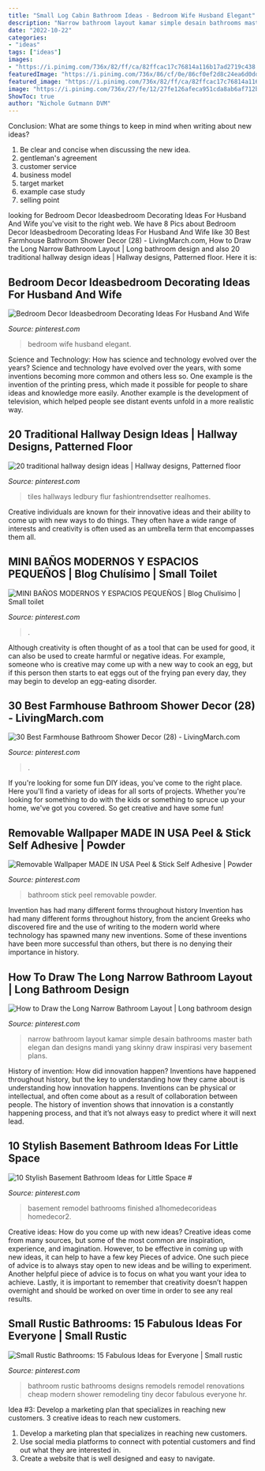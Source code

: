 ```yaml
---
title: "Small Log Cabin Bathroom Ideas - Bedroom Wife Husband Elegant"
description: "Narrow bathroom layout kamar simple desain bathrooms master bath elegan dan designs mandi yang skinny draw inspirasi very basement plans"
date: "2022-10-22"
categories:
- "ideas"
tags: ["ideas"]
images:
- "https://i.pinimg.com/736x/82/ff/ca/82ffcac17c76814a116b17ad2719c438.jpg"
featuredImage: "https://i.pinimg.com/736x/86/cf/0e/86cf0ef2d8c24ea6d0dd739e5c5f017e.jpg"
featured_image: "https://i.pinimg.com/736x/82/ff/ca/82ffcac17c76814a116b17ad2719c438.jpg"
image: "https://i.pinimg.com/736x/27/fe/12/27fe126afeca951cda8ab6af712b5f47.jpg"
ShowToc: true
author: "Nichole Gutmann DVM"
---
```



Conclusion: What are some things to keep in mind when writing about new ideas?
1. Be clear and concise when discussing the new idea.
2. gentleman's agreement 
3. customer service 
4. business model 
5. target market 
6. example case study
7. selling point 

	

		
looking for Bedroom Decor Ideasbedroom Decorating Ideas For Husband And Wife you've visit to the right web. We have 8 Pics about Bedroom Decor Ideasbedroom Decorating Ideas For Husband And Wife like 30 Best Farmhouse Bathroom Shower Decor (28) - LivingMarch.com, How to Draw the Long Narrow Bathroom Layout | Long bathroom design and also 20 traditional hallway design ideas | Hallway designs, Patterned floor. Here it is:
		
    
## Bedroom Decor Ideasbedroom Decorating Ideas For Husband And Wife

<img loading=lazy src="https://i.pinimg.com/736x/7a/a9/23/7aa923bb0a7021baceec6e107995b39d.jpg" onerror="this.onerror=null;this.src='https://tse2.mm.bing.net/th?id=OIP.jtl3dq6sUbQu8Lr6q-29BwHaLH&amp;pid=15.1';" alt="Bedroom Decor Ideasbedroom Decorating Ideas For Husband And Wife">

_Source: pinterest.com_

>bedroom wife husband elegant. 

	

Science and Technology: How has science and technology evolved over the years?
Science and technology have evolved over the years, with some inventions becoming more common and others less so. One example is the invention of the printing press, which made it possible for people to share ideas and knowledge more easily. Another example is the development of television, which helped people see distant events unfold in a more realistic way.

    
## 20 Traditional Hallway Design Ideas | Hallway Designs, Patterned Floor

<img loading=lazy src="https://i.pinimg.com/736x/82/ff/ca/82ffcac17c76814a116b17ad2719c438.jpg" onerror="this.onerror=null;this.src='https://tse4.mm.bing.net/th?id=OIP.QJrm5Ivb3JZkI1bzffAUVQHaKC&amp;pid=15.1';" alt="20 traditional hallway design ideas | Hallway designs, Patterned floor">

_Source: pinterest.com_

>tiles hallways ledbury flur fashiontrendsetter realhomes. 

	

Creative individuals are known for their innovative ideas and their ability to come up with new ways to do things. They often have a wide range of interests and creativity is often used as an umbrella term that encompasses them all.

    
## MINI BAÑOS MODERNOS Y ESPACIOS PEQUEÑOS | Blog Chulísimo | Small Toilet

<img loading=lazy src="https://i.pinimg.com/736x/86/cf/0e/86cf0ef2d8c24ea6d0dd739e5c5f017e.jpg" onerror="this.onerror=null;this.src='https://tse4.mm.bing.net/th?id=OIP.Z6uFB1c2EIzEFqjoB72p9AHaNK&amp;pid=15.1';" alt="MINI BAÑOS MODERNOS Y ESPACIOS PEQUEÑOS | Blog Chulísimo | Small toilet">

_Source: pinterest.com_

>. 

	

Although creativity is often thought of as a tool that can be used for good, it can also be used to create harmful or negative ideas. For example, someone who is creative may come up with a new way to cook an egg, but if this person then starts to eat eggs out of the frying pan every day, they may begin to develop an egg-eating disorder.

    
## 30 Best Farmhouse Bathroom Shower Decor (28) - LivingMarch.com

<img loading=lazy src="https://i.pinimg.com/736x/27/fe/12/27fe126afeca951cda8ab6af712b5f47.jpg" onerror="this.onerror=null;this.src='https://tse2.mm.bing.net/th?id=OIP.5W1RTR_ixTZUOaCZ53jY4QHaJ3&amp;pid=15.1';" alt="30 Best Farmhouse Bathroom Shower Decor (28) - LivingMarch.com">

_Source: pinterest.com_

>. 

	

If you're looking for some fun DIY ideas, you've come to the right place. Here you'll find a variety of ideas for all sorts of projects. Whether you're looking for something to do with the kids or something to spruce up your home, we've got you covered. So get creative and have some fun!

    
## Removable Wallpaper MADE IN USA Peel &amp; Stick Self Adhesive | Powder

<img loading=lazy src="https://i.pinimg.com/736x/c4/41/58/c44158f0f951d6c1dcf02dc0760f479b.jpg" onerror="this.onerror=null;this.src='https://tse3.mm.bing.net/th?id=OIP.5k5VxUbH7upxRq9XwL4OLQHaLz&amp;pid=15.1';" alt="Removable Wallpaper MADE IN USA Peel &amp; Stick Self Adhesive | Powder">

_Source: pinterest.com_

>bathroom stick peel removable powder. 

	

Invention has had many different forms throughout history
Invention has had many different forms throughout history, from the ancient Greeks who discovered fire and the use of writing to the modern world where technology has spawned many new inventions. Some of these inventions have been more successful than others, but there is no denying their importance in history.

    
## How To Draw The Long Narrow Bathroom Layout | Long Bathroom Design

<img loading=lazy src="https://i.pinimg.com/736x/1a/e6/88/1ae68853493f548a93c6f3564e030dd5.jpg" onerror="this.onerror=null;this.src='https://tse4.mm.bing.net/th?id=OIP.lULvpMgim5jj1YQOtOhW2AHaLE&amp;pid=15.1';" alt="How to Draw the Long Narrow Bathroom Layout | Long bathroom design">

_Source: pinterest.com_

>narrow bathroom layout kamar simple desain bathrooms master bath elegan dan designs mandi yang skinny draw inspirasi very basement plans. 

	

History of invention: How did innovation happen?
Inventions have happened throughout history, but the key to understanding how they came about is understanding how innovation happens. Inventions can be physical or intellectual, and often come about as a result of collaboration between people. The history of invention shows that innovation is a constantly happening process, and that it’s not always easy to predict where it will next lead.

    
## 10 Stylish Basement Bathroom Ideas For Little Space #

<img loading=lazy src="https://i.pinimg.com/736x/f6/83/d3/f683d303a288bbda0f680aeca8ff306d.jpg" onerror="this.onerror=null;this.src='https://tse2.mm.bing.net/th?id=OIP.IGMj712xV-L6ykHgrNpBwQHaLH&amp;pid=15.1';" alt="10 Stylish Basement Bathroom Ideas for Little Space #">

_Source: pinterest.com_

>basement remodel bathrooms finished a1homedecorideas homedecor2. 

	

Creative ideas: How do you come up with new ideas?
Creative ideas come from many sources, but some of the most common are inspiration, experience, and imagination. However, to be effective in coming up with new ideas, it can help to have a few key Pieces of advice. One such piece of advice is to always stay open to new ideas and be willing to experiment. Another helpful piece of advice is to focus on what you want your idea to achieve. Lastly, it is important to remember that creativity doesn’t happen overnight and should be worked on over time in order to see any real results.

    
## Small Rustic Bathrooms: 15 Fabulous Ideas For Everyone | Small Rustic

<img loading=lazy src="https://i.pinimg.com/736x/83/bc/1b/83bc1b9375b992de6618b313ea2b47eb.jpg" onerror="this.onerror=null;this.src='https://tse1.mm.bing.net/th?id=OIP.fwsxZsyNzJu4G29JkIyndwHaLH&amp;pid=15.1';" alt="Small Rustic Bathrooms: 15 Fabulous Ideas for Everyone | Small rustic">

_Source: pinterest.com_

>bathroom rustic bathrooms designs remodels remodel renovations cheap modern shower remodeling tiny decor fabulous everyone hr. 

	

Idea #3: Develop a marketing plan that specializes in reaching new customers.
3 creative ideas to reach new customers.
1. Develop a marketing plan that specializes in reaching new customers. 
2. Use social media platforms to connect with potential customers and find out what they are interested in. 
3. Create a website that is well designed and easy to navigate.

